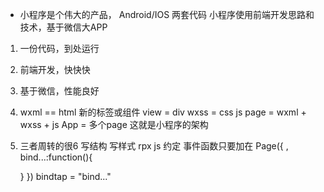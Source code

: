 - 小程序是个伟大的产品，
Android/IOS 两套代码
小程序使用前端开发思路和技术，基于微信大APP
1. 一份代码，到处运行
2. 前端开发，快快快
3. 基于微信，性能良好

1. wxml == html
  新的标签或组件  view = div
  wxss = css
  js 
  page = wxml + wxss + js 
  App = 多个page
  这就是小程序的架构
2. 三者周转的很6
  写结构
  写样式  rpx
  js 约定 事件函数只要加在
  Page({
      ,
      bind...:function(){

      }
  })
  bindtap = "bind..."